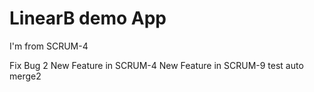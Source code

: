 # LinearB demo App

I'm from SCRUM-4

Fix Bug 2 
New Feature in SCRUM-4
New Feature in SCRUM-9
test auto merge2